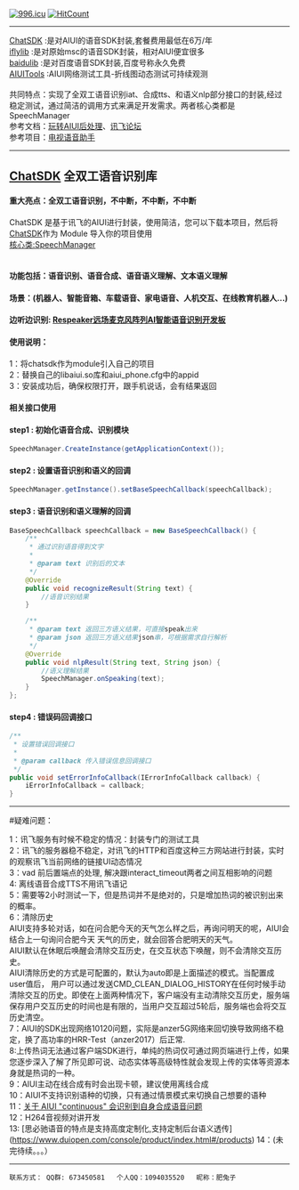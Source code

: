[![996.icu](https://img.shields.io/badge/link-996.icu-red.svg)](https://996.icu)
[![HitCount](http://hits.dwyl.io/{username}/{project}.svg)](http://hits.dwyl.io/{username}/{project})
***
[ChatSDK](https://github.com/wowo3129/AIUIChatSDK/tree/master/chatsdk) :是对AIUI的语音SDK封装,套餐费用最低在6万/年</br>
[iflylib](https://github.com/wowo3129/MvpApp/tree/master/iflylib) :是对原始msc的语音SDK封装，相对AIUI便宜很多</br>
[baidulib](https://github.com/wowo3129/AIUIChatSDK/tree/master/baidulib) :是对百度语音SDK封装,百度号称永久免费</br>
[AIUITools](https://github.com/wowo3129/AIUITools) :AIUI网络测试工具-折线图动态测试可持续观测</br>
<br/>
共同特点：实现了全双工语音识别iat、合成tts、和语义nlp部分接口的封装,经过稳定测试，通过简洁的调用方式来满足开发需求。两者核心类都是 SpeechManager</br>
参考文档：[玩转AIUI后处理](https://github.com/happyLiMing/AIUITPPServer)、[讯飞论坛](http://bbs.xfyun.cn/forum.php)</br>
参考项目：[电视语音助手](https://github.com/crjwgr/TvAssistant)
***
## [ChatSDK](https://github.com/wowo3129/AIUIChatSDK/tree/master/chatsdk) 全双工语音识别库
#### 重大亮点：全双工语音识别，不中断，不中断，不中断<br/>
ChatSDK 是基于讯飞的AIUI进行封装，使用简洁，您可以下载本项目，然后将[ChatSDK](https://github.com/wowo3129/AIUIChatSDK/tree/master/chatsdk)作为 Module 导入你的项目使用<br/>
[核心类:SpeechManager](https://github.com/wowo3129/AIUIChatSDK/blob/master/chatsdk/src/main/java/com/aiuisdk/SpeechManager.java)
<br/>
<br/>
#### 功能包括：语音识别、语音合成、语音语义理解、文本语义理解<br/>
#### 场景：(机器人、智能音箱、车载语音、家电语音、人机交互、在线教育机器人...)<br/>
#### 边听边识别: [Respeaker远场麦克风阵列AI智能语音识别开发板](https://item.taobao.com/item.htm?spm=2013.1.0.0.2d083e93mY9cDJ&id=548667422899)


#### 使用说明：
1：将chatsdk作为module引入自己的项目<br/>
2：替换自己的libaiui.so库和aiui_phone.cfg中的appid<br/>
3：安装成功后，确保权限打开，跟手机说话，会有结果返回<br/>

#### 相关接口使用

#### step1 : 初始化语音合成、识别模块
```java 
SpeechManager.CreateInstance(getApplicationContext());
```
#### step2 : 设置语音识别和语义的回调
```java 
SpeechManager.getInstance().setBaseSpeechCallback(speechCallback); 
```
#### step3 : 语音识别和语义理解的回调
```java
BaseSpeechCallback speechCallback = new BaseSpeechCallback() {
    /**
     * 通过识别语音得到文字
     *
     * @param text 识别后的文本
     */
    @Override
    public void recognizeResult(String text) {
        //语音识别结果
    }

    /**
     * @param text 返回三方语义结果，可直接speak出来
     * @param json 返回三方语义结果json串，可根据需求自行解析
     */
    @Override
    public void nlpResult(String text, String json) {
        //语义理解结果
        SpeechManager.onSpeaking(text);
    }
};
```
#### step4 : 错误码回调接口
```java
/**
 * 设置错误回调接口
 *
 * @param callback 传入错误信息回调接口
 */
public void setErrorInfoCallback(IErrorInfoCallback callback) {
    iErrorInfoCallback = callback;
}
```
***
#疑难问题：

1：讯飞服务有时候不稳定的情况：封装专门的测试工具<br/>
2：讯飞的服务器稳不稳定，对讯飞的HTTP和百度这种三方网站进行封装，实时的观察讯飞当前网络的链接UI动态情况<br/>
3：vad 前后置端点的处理, 解决跟interact_timeout两者之间互相影响的问题<br/>
4: 离线语音合成TTS不用讯飞语记<br/>
5：需要等2小时测试一下，但是热词并不是绝对的，只是增加热词的被识别出来的概率。<br/>
6：清除历史<br/>
  AIUI支持多轮对话，如在问合肥今天的天气怎么样之后，再询问明天的呢，AIUI会结合上一句询问合肥今天 天气的历史，就会回答合肥明天的天气。<br/>
  AIUI默认在休眠后唤醒会清除交互历史，在交互状态下唤醒，则不会清除交互历史。<br/>
  AIUI清除历史的方式是可配置的，默认为auto即是上面描述的模式。当配置成user值后， 用户可以通过发送CMD_CLEAN_DIALOG_HISTORY在任何时候手动清除交互的历史。即使在上面两种情况下，客户端没有主动清除交互历史，服务端保存用户交互历史的时间也是有限的，当用户交互超过5轮后，服务端也会将交互历史清空。<br/>
7：AIUI的SDK出现网络10120问题，实际是anzer5G网络来回切换导致网络不稳定，换了高功率的HRR-Test（anzer2017）后正常.<br/>
8:上传热词无法通过客户端SDK进行，单纯的热词仅可通过网页端进行上传，如果您逐步深入了解了所见即可说、动态实体等高级特性就会发现上传的实体等资源本身就是热词的一种。<br/>
9：AIUI主动在线合成有时会出现卡顿，建议使用离线合成<br/>
10：AIUI不支持识别语种的切换，只有通过情景模式来切换自己想要的语种<br/>
11：[关于 AIUI "continuous" 会识别到自身合成语音问题](http://bbs.xfyun.cn/forum.php?mod=viewthread&tid=40844&highlight=%E5%90%88%E6%88%90)<br/>
12：H264音视频对讲开发<br/>
13: [思必驰语音的特点是支持高度定制化,支持定制后台语义透传] (https://www.duiopen.com/console/product/index.html#/products)
14：(未完待续。。。）
***
```
联系方式： QQ群: 673450581   个人QQ：1094035520   昵称：肥兔子
```
